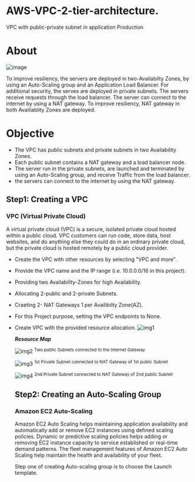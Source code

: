 # AWS-VPC-2-tier-architecture.
VPC with public-private subnet in application Production

# About
![image](https://github.com/palakSingh621/AWS-VPC-2-tier-architecture./assets/107800373/e6b4e573-d8a9-42f0-90bc-90c7497d4aa1)

To improve resiliency, the servers are deployed in two-Availabilty Zones, by using an Auto-Scaling group and an Application Load Balancer. For additional security, the serves are deployed in private subnets. The servers receive requests through the load balancer. The server can connect to the internet by using a NAT gateway. To improve resiliency, NAT gateway in both Availiablity Zones are deployed.

# Objective
* The VPC has public subnets and private subnets in two Availability Zones.
* Each public subnet contains a NAT gateway and a load balancer node.
* The server run in the private subnets, are launched and terminated by using an Auto-Scaling group, and receive Traffic from the load balancer.
* the servers can connect to the internet by using the NAT gateway.

## Step1: Creating a VPC
### VPC (Virtual Private Cloud)
A virtual private cloud (VPC) is a secure, isolated private cloud hosted within a public cloud. VPC customers can run code, store data, host websites, and do anything else they could
do in an ordinary private cloud, but the private cloud is hosted remotely by a public cloud provider.

* Create the VPC with other resources by selecting "VPC and more".
* Provide the VPC name and the IP range (i.e. 10.0.0.0/16 in this project).
* Providing two Availability-Zones for high Availability.
* Allocating 2-public and 2-private Subnets.
* Craeting 2- NAT Gateways 1 per Availibilty Zone(AZ).
* For this Project purpose, setting the VPC endpoints to None.
* Create VPC with the provided resource allocation.
![img1](https://github.com/palakSingh621/AWS-VPC-2-tier-architecture./assets/107800373/6167655a-93b0-4880-891f-2d7f2f826356)

  ***Resource Map***
  
  ![img2](https://github.com/palakSingh621/AWS-VPC-2-tier-architecture./assets/107800373/d091c9e9-26ea-43fb-a3af-3da462439cbd)
   <sup>Two public Subnets connected to the Internet Gateway</sup>
   
  ![img3](https://github.com/palakSingh621/AWS-VPC-2-tier-architecture./assets/107800373/ee07fafb-8a72-4dbb-bf7e-7d971c54b787)
  <sup>1st Private Subnet connected to NAT Gateway of 1st public Subnet</sup>
  
  ![img4](https://github.com/palakSingh621/AWS-VPC-2-tier-architecture./assets/107800373/3cbd07a6-a0b5-4196-aac2-34eff0d82e20)
  <sup>2nd Private Subnet connected to NAT Gateway of 2nd public Subnet</sup>

  ## Step2: Creating an Auto-Scaling Group
  ### Amazon EC2 Auto-Scaling
  Amazon EC2 Auto Scaling helps maintaining application availability and automatically add or remove EC2 instances using defined scaling policies. Dynamic or
  predictive scaling policies helps adding or removing EC2 instance capacity to service established or real-time demand patterns. The fleet management features of Amazon EC2 Auto
  Scaling help maintain the health and availability of your fleet.

  Step one of creating Auto-scaling group is to choose the Launch template.
